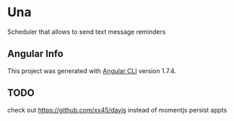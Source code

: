 # Una

Scheduler that allows to send text message reminders

## Angular Info

This project was generated with [Angular CLI](https://github.com/angular/angular-cli) version 1.7.4.

## TODO
check out https://github.com/xx45/dayjs instead of momentjs 
persist appts